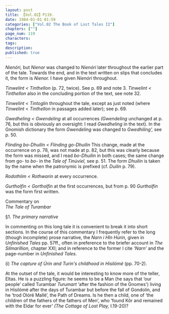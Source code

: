 ```yaml
---
layout: post
title: 【Vol.02】P119.
date: 1984-01-01 01:59
categories: ["Vol.02 The Book of Lost Tales II"]
chapters: [""]
page_num: 119
characters: 
tags: 
description: 
published: true
---
```


<p style="text-indent: 0;">
<I>Nienóri, </I>but <I>Nienor </I>was changed to <I>Nienóri </I>later throughout the earlier part of the tale. Towards the end, and in the text written on slips that concludes it, the form is <I>Nienor. </I>I have given <I>Nienóri </I>throughout.
</p>

<I>Tinwelint     < Tinthellon </I>(p. 72, twice). See p. 69 and note 3. <I>Tinwelint < Tinthellon </I>also in the concluding portion of the text, see note 32.

<I>Tinwelint     < Tintoglin </I>throughout the tale, except as just noted (where <I>Tinwelint </I>< <I>Tinthellon </I>in passages added later); see p. 69.

<I>Gwedheling       < Gwendeling </I>at all occurrences <I>(Gwendeling </I>unchanged at p. 76, but this is obviously an oversight: I read <I>Gwedheling </I>in the text). In the Gnomish dictionary the form <I>Gwendeling </I>was changed to <I>Gwedhiling’, </I>see p. 50.

<I>Flinding bo-Dhuilin < Flinding go-Dhuilin </I>This change, made at the occurrence on p. 78, was not made at p. 82, but this was clearly because the form was missed, and I read <I>bo-Dhuilin </I>in both cases; the same change from go- to <I>bo- </I>in the <I>Tale of Tinúviel, </I>see p. 51. The form <I>Dhuilin </I>is taken by the name when the patronymic is prefixed (cf. <I>Duilin </I>p. 79).

<I>Rodothlim     < Rothwarin </I>at every occurrence.

<I>Gurtholfin     < Gortholfin </I>at the first occurrences, but from p. 90 <I>Gurtholfin </I>was the form first written.

Commentary on<BR><I>The Tale of Turambar</I>

§1.     <I>The primary narrative</I>

In commenting on this long tale it is convenient to break it into short sections. In the course of this commentary I frequently refer to the long (though incomplete) prose narrative, the <I>Narn i Hîn Húrin, </I>given in <I>Unfinished Tales </I>pp. 57ff., often in preference to the briefer account in <I>The Silmarillion, </I>chapter XXI; and in reference to the former I cite <I>‘Narn’ </I>and the page-number in <I>Unfinished Tales.</I>

(i)  <I>The capture of Úrin and Turin's childhood in Hisilómë </I>(pp. 70-2).

At the outset of the tale, it would be interesting to know more of the teller, Eltas. He is a puzzling figure: he seems to be a Man (he says that ‘our people’ called Turambar <I>Turumart </I>‘after the fashion of the Gnomes') living in Hisilómë after the days of Turambar but before the fall of Gondolin, and he ‘trod Olórë Mallë’, the Path of Dreams. Is he then a child, one of ‘the children of the fathers of the fathers of Men’, who ‘found Kôr and remained with the Eldar for ever’ <I>(The Cottage of Lost Play, </I>I.19-20)?

